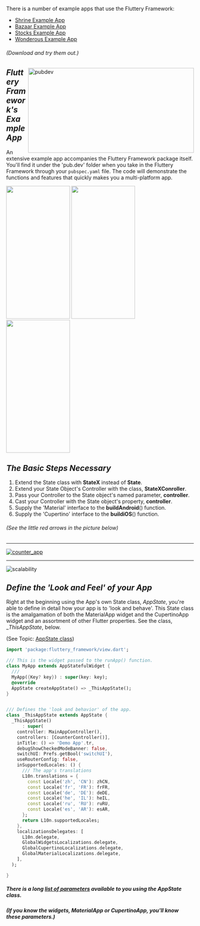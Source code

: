 There is a number of example apps that use the Fluttery Framework:

- [Shrine Example App](https://github.com/Andrious/shrine_example_app)
- [Bazaar Example App](https://github.com/Andrious/bazaar)
- [Stocks Example App](https://github.com/Andrious/fluttery_stocks)
- [Wonderous Example App](https://github.com/Andrious/wonderous)
###### (Download and try them out.)

<img align="right" src="https://github.com/AndriousSolutions/fluttery_framework/assets/32497443/f3ee5ec8-6ffe-4587-a06e-a1676413a4bc" alt="pubdev" width="445" height="228">

## _Fluttery Framework's Example App_
An extensive example app accompanies the Fluttery Framework package itself. You'll find it under the 'pub.dev' 
folder when you take in the Fluttery Framework through your `pubspec.yaml` file. 
The code will demonstrate the functions and features that quickly makes you a multi-platform app.

<img src="https://github.com/AndriousSolutions/fluttery_framework/assets/32497443/573eb817-88eb-438c-9360-f7c4449c9449" width="171" height="357">
<img src="https://github.com/AndriousSolutions/fluttery_framework/assets/32497443/124d415d-2fd5-4629-a19f-c01bbbae8000" width="171" height="357">
<img src="https://github.com/AndriousSolutions/fluttery_framework/assets/32497443/cea16091-79c8-45fd-8fa9-eb571cc521f9" width="171" height="357">

## _The Basic Steps Necessary_

1. Extend the State class with **StateX** instead of **State**.
2. Extend your State Object's Controller with the class, **StateXConroller**.
3. Pass your Controller to the State object's named parameter, **controller**.
4. Cast your Controller with the State object's property, **controller**.
5. Supply the 'Material' interface to the **buildAndroid**() function.
6. Supply the 'Cupertino' interface to the **buildiOS**() function.
###### (See the little red arrows in the picture below)
___
[![counter_app](https://github.com/AndriousSolutions/fluttery_framework/assets/32497443/67c2ff90-9589-4b70-95e0-ad932aba82da)](https://github.com/AndriousSolutions/fluttery_framework/blob/0168b3c8a626dfebeb99b28fc3e60cefbba71966/example/lib/src/home/view/counter_app.dart)
___
![scalability](https://github.com/AndriousSolutions/fluttery_framework/assets/32497443/b5af9fb1-9aef-4f05-baa4-98ff3014caef)


## _Define the 'Look and Feel' of your App_
Right at the beginning using the App's own State class, _AppState_, you're able to 
define in detail how your app is to 'look and behave'. This State class is the 
amalgamation of both the MaterialApp widget and the CupertinoApp widget and an 
assortment of other Flutter properties. See the class, __ThisAppState_, below.

(See Topic: <a href="https://pub.dev/documentation/fluttery_framework/latest/topics/AppState%20class-topic.html">AppState class</a>)
```Dart
import 'package:fluttery_framework/view.dart';

/// This is the widget passed to the runApp() function.
class MyApp extends AppStatefulWidget {
  ///
  MyApp({Key? key}) : super(key: key);
  @override
  AppState createAppState() => _ThisAppState();
}


/// Defines the 'look and behavior' of the app.
class _ThisAppState extends AppState {
  _ThisAppState()
      : super(
    controller: MainAppController(),
    controllers: [CounterController()],
    inTitle: () => 'Demo App'.tr,
    debugShowCheckedModeBanner: false,
    switchUI: Prefs.getBool('switchUI'),
    useRouterConfig: false,
    inSupportedLocales: () {
      /// The app's translations
      L10n.translations = {
        const Locale('zh', 'CN'): zhCN,
        const Locale('fr', 'FR'): frFR,
        const Locale('de', 'DE'): deDE,
        const Locale('he', 'IL'): heIL,
        const Locale('ru', 'RU'): ruRU,
        const Locale('es', 'AR'): esAR,
      };
      return L10n.supportedLocales;
    },
    localizationsDelegates: [
      L10n.delegate,
      GlobalWidgetsLocalizations.delegate,
      GlobalCupertinoLocalizations.delegate,
      GlobalMaterialLocalizations.delegate,
    ],
  );

}
```
##### There is a long [list of parameters](https://github.com/AndriousSolutions/fluttery_framework/blob/5bf647ed5639739995f8d5b1cd150b03f8f87d23/lib/view/app_state.dart#L33) available to you using the AppState class.
##### (If you know the widgets, MaterialApp or CupertinoApp, you'll know these parameters.)